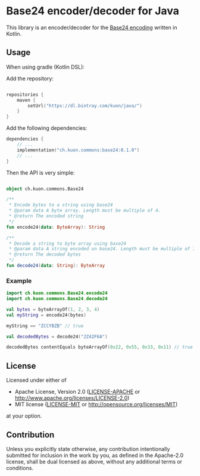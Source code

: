 # Base24 encoder/decoder for Java

This library is an encoder/decoder for the
[Base24 encoding](https://www.kuon.ch/post/2020-02-27-base24/) written in Kotlin.

## Usage


When using gradle (Kotlin DSL):

Add the repository:

```kotlin

repositories {
    maven {
        setUrl("https://dl.bintray.com/kuon/java/")
    }
}

```

Add the following dependencies:

```kotlin
dependencies {
    // ...
    implementation("ch.kuon.commons:base24:0.1.0")
    // ...
}
```

Then the API is very simple:

```kotlin

object ch.kuon.commons.Base24

/**
 * Encode bytes to a string using base24
 * @param data A byte array. Length must be multiple of 4.
 * @return The encoded string
 */
fun encode24(data: ByteArray): String

/**
 * Decode a string to byte array using base24
 * @param data A string encoded un base24. Length must be multiple of 7
 * @return The decoded bytes
 */
fun decode24(data: String): ByteArray
```


### Example

```kotlin
import ch.kuon.commons.Base24.encode24
import ch.kuon.commons.Base24.decode24

val bytes = byteArrayOf(1, 2, 3, 4)
val myString = encode24(bytes)

myString == "ZCCYBZB" // true

val decodedBytes = decode24("2Z42F6A")

decodedBytes contentEquals byteArrayOf(0x22, 0x55, 0x33, 0x11) // true
```

## License

Licensed under either of

 * Apache License, Version 2.0
   ([LICENSE-APACHE](LICENSE-APACHE) or http://www.apache.org/licenses/LICENSE-2.0)
 * MIT license
   ([LICENSE-MIT](LICENSE-MIT) or http://opensource.org/licenses/MIT)

at your option.

## Contribution

Unless you explicitly state otherwise, any contribution intentionally submitted
for inclusion in the work by you, as defined in the Apache-2.0 license, shall be
dual licensed as above, without any additional terms or conditions.

